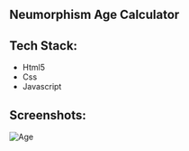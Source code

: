 ## Neumorphism Age Calculator

<h2>Tech Stack:</h2>
<ul>
<li>Html5</li>
<li>Css</li>
<li>Javascript</li>
</ul>

<h2>Screenshots:</h2>

![Age](https://user-images.githubusercontent.com/72568715/167623198-89bcbb9b-69e9-444b-b88f-3a647bd5b042.PNG)
